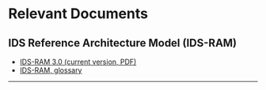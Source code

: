 # Relevant Documents

## IDS Reference Architecture Model (IDS-RAM)

- [IDS-RAM 3.0 (current version, PDF)](https://www.internationaldataspaces.org/wp-content/uploads/2019/03/IDS-Reference-Architecture-Model-3.0.pdf)
- [IDS-RAM, glossary](../glossary/README.md#ids-reference-architecture-model)

---